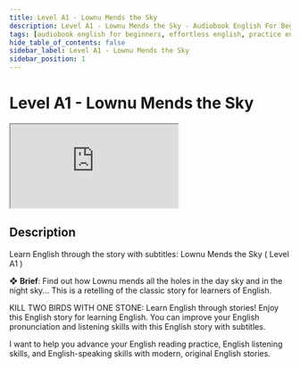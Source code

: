```yaml
---
title: Level A1 - Lownu Mends the Sky
description: Level A1 - Lownu Mends the Sky - Audiobook English For Beginners
tags: [audiobook english for beginners, effortless english, practice english speaking]
hide_table_of_contents: false
sidebar_label: Level A1 - Lownu Mends the Sky
sidebar_position: 1
---
```


# Level A1 - Lownu Mends the Sky

<div class="video-container">
<iframe src="https://www.youtube.com/embed/ofAWievTf8c?controls=0" title="YouTube video player"></iframe>
<a href="https://www.youtube.com/watch?v=ofAWievTf8c" target="_blank"></a>
</div>

## Description

Learn English through the story with subtitles: Lownu Mends the Sky ( Level A1 )

❖ **Brief**: 
Find out how Lownu mends all the holes in the day sky and in the night sky... This is a retelling of the classic story for learners of English.

KILL TWO BIRDS WITH ONE STONE: Learn English through stories! Enjoy this English story for learning English. You can improve your English pronunciation and listening skills with this English story with subtitles.

I want to help you advance your English reading practice, English listening skills, and English-speaking skills with modern, original English stories.
